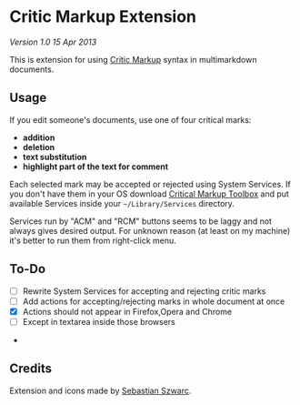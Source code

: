 # Critic Markup Extension #

*Version 1.0 15 Apr 2013*

This is extension for using [Critic Markup](http://criticmarkup.com) syntax in multimarkdown documents.

## Usage ##

If you edit someone's documents, use one of four critical marks:

- **addition**
- **deletion**
- **text substitution**
- **highlight part of the text for comment**

Each selected mark may be accepted or rejected using System Services. If you don't have them in your OS download [Critical Markup Toolbox](https://github.com/CriticMarkup/CriticMarkup-toolkit/archive/master.zip)
and put available Services inside your `~/Library/Services` directory.

Services run by "ACM" and "RCM" buttons seems to be laggy and not always gives desired output. For unknown reason (at least 
on my machine) it's better to run them from right-click menu.

## To-Do ##

- [ ] Rewrite System Services for accepting and rejecting critic marks
- [ ] Add actions for accepting/rejecting marks in whole document at once
- [X] Actions should not appear in Firefox,Opera and Chrome
- [ ] Except in textarea inside those browsers
- 
## Credits ##

Extension and icons made by [Sebastian Szwarc](https://twitter.com/Behinder).
                                                                                                               
